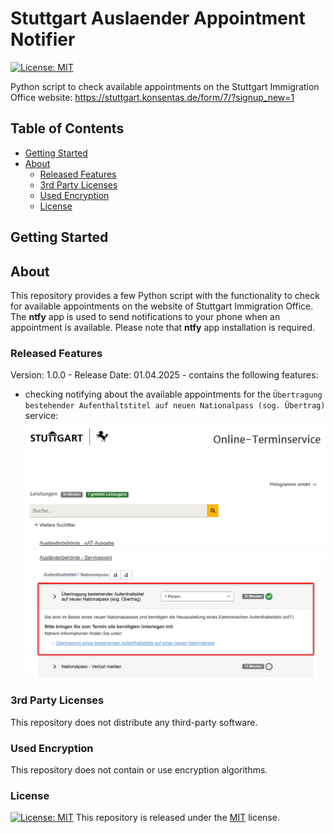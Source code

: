 # Stuttgart Auslaender Appointment Notifier

[![License: MIT][license-badge]][license-docs]

Python script to check available appointments on the Stuttgart Immigration Office website: https://stuttgart.konsentas.de/form/7/?signup_new=1

## Table of Contents

- [ Getting Started](#-getting-started)
- [ About](#-about)
    - [ Released Features](#-released-features)
    - [ 3rd Party Licenses](#-3rd-party-licenses)
    - [ Used Encryption](#-used-encryption)
    - [ License](#-license)

## <a name="getting-started"/> Getting Started

## <a name="about"/> About

This repository provides a few Python script with the functionality to check for available appointments on the website of Stuttgart Immigration Office. The **ntfy** app is used to send notifications to your phone when an appointment is available. Please note that **ntfy** app installation is required.

### <a name="released-features"/> Released Features

Version: 1.0.0 - Release Date: 01.04.2025 - contains the following features:
- checking notifying about the available appointments for the `Übertragung bestehender Aufenthaltstitel auf neuen Nationalpass (sog. Übertrag)` service:
![Notifier](docs/ab_servicepoint.png)

### <a name="3rd-party-licenses"/> 3rd Party Licenses

This repository does not distribute any third-party software.

### <a name="used-encryption"/> Used Encryption

This repository does not contain or use encryption algorithms.

### <a name="license"/> License

[![License: MIT][license-badge]][license-docs]
This repository is released under the [MIT][license-docs] license.

[license-docs]: https://opensource.org/licenses/MIT
[license-badge]: https://img.shields.io/badge/License-MIT-yellow.svg
